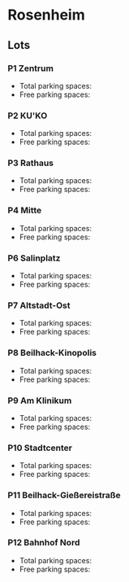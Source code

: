 # Rosenheim

## Lots

### P1 Zentrum

* Total parking spaces: <Value topic="parken-dd/parken-dd/Rosenheim/rosenheimp1zentrum/total"/>
* Free parking spaces: <Value topic="parken-dd/parken-dd/Rosenheim/rosenheimp1zentrum/free"/>

### P2 KU'KO

* Total parking spaces: <Value topic="parken-dd/parken-dd/Rosenheim/rosenheimp2kuko/total"/>
* Free parking spaces: <Value topic="parken-dd/parken-dd/Rosenheim/rosenheimp2kuko/free"/>

### P3 Rathaus

* Total parking spaces: <Value topic="parken-dd/parken-dd/Rosenheim/rosenheimp3rathaus/total"/>
* Free parking spaces: <Value topic="parken-dd/parken-dd/Rosenheim/rosenheimp3rathaus/free"/>

### P4 Mitte

* Total parking spaces: <Value topic="parken-dd/parken-dd/Rosenheim/rosenheimp4mitte/total"/>
* Free parking spaces: <Value topic="parken-dd/parken-dd/Rosenheim/rosenheimp4mitte/free"/>

### P6 Salinplatz

* Total parking spaces: <Value topic="parken-dd/parken-dd/Rosenheim/rosenheimp6salinplatz/total"/>
* Free parking spaces: <Value topic="parken-dd/parken-dd/Rosenheim/rosenheimp6salinplatz/free"/>

### P7 Altstadt-Ost

* Total parking spaces: <Value topic="parken-dd/parken-dd/Rosenheim/rosenheimp7altstadtost/total"/>
* Free parking spaces: <Value topic="parken-dd/parken-dd/Rosenheim/rosenheimp7altstadtost/free"/>

### P8 Beilhack-Kinopolis

* Total parking spaces: <Value topic="parken-dd/parken-dd/Rosenheim/rosenheimp8beilhackkinopolis/total"/>
* Free parking spaces: <Value topic="parken-dd/parken-dd/Rosenheim/rosenheimp8beilhackkinopolis/free"/>

### P9 Am Klinikum

* Total parking spaces: <Value topic="parken-dd/parken-dd/Rosenheim/rosenheimp9amklinikum/total"/>
* Free parking spaces: <Value topic="parken-dd/parken-dd/Rosenheim/rosenheimp9amklinikum/free"/>

### P10 Stadtcenter

* Total parking spaces: <Value topic="parken-dd/parken-dd/Rosenheim/rosenheimp10stadtcenter/total"/>
* Free parking spaces: <Value topic="parken-dd/parken-dd/Rosenheim/rosenheimp10stadtcenter/free"/>

### P11 Beilhack-Gießereistraße

* Total parking spaces: <Value topic="parken-dd/parken-dd/Rosenheim/rosenheimp11beilhackgiessereistrasse/total"/>
* Free parking spaces: <Value topic="parken-dd/parken-dd/Rosenheim/rosenheimp11beilhackgiessereistrasse/free"/>

### P12 Bahnhof Nord

* Total parking spaces: <Value topic="parken-dd/parken-dd/Rosenheim/rosenheimp12bahnhofnord/total"/>
* Free parking spaces: <Value topic="parken-dd/parken-dd/Rosenheim/rosenheimp12bahnhofnord/free"/>

